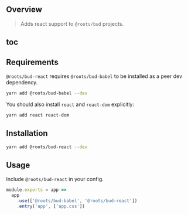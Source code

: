 ## Overview

> Adds react support to `@roots/bud` projects.

## toc

## Requirements

`@roots/bud-react` requires `@roots/bud-babel` to be installed as a peer dev dependency.

```sh
yarn add @roots/bud-babel --dev
```

You should also install `react` and `react-dom` explicitly:

```sh
yarn add react react-dom
```

## Installation

```sh
yarn add @roots/bud-react --dev
```

## Usage

Include `@roots/bud-react` in your config.

```js
module.exports = app =>
  app
    .use(['@roots/bud-babel', '@roots/bud-react'])
    .entry('app', ['app.css'])
```
